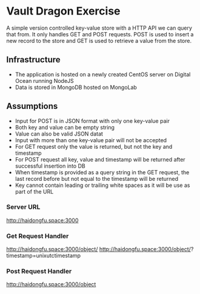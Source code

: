 # Vault Dragon Exercise
A simple version controlled key-value store with a HTTP API we can query that from.
It only handles GET and POST requests. 
POST is used to insert a new record to the store and GET is used to retrieve a value from the store.
## Infrastructure
* The application is hosted on a newly created CentOS server on Digital Ocean running NodeJS
* Data is stored in MongoDB hosted on MongoLab
## Assumptions
* Input for POST is in JSON format with only one key-value pair
* Both key and value can be empty string
* Value can also be valid JSON datat
* Input with more than one key-value pair will not be accepted
* For GET request only the value is returned, but not the key and timestamp
* For POST request all key, value and timestamp will be returned after successful insertion into DB
* When timestamp is provided as a query string in the GET request, the last record before but not equal to the timestamp will be returned
* Key cannot contain leading or trailing white spaces as it will be use as part of the URL
### Server URL
http://haidongfu.space:3000
### Get Request Handler
http://haidongfu.space:3000/object/<key>
http://haidongfu.space:3000/object/<key>?timestamp=unixutctimestamp
### Post Request Handler
http://haidongfu.space:3000/object